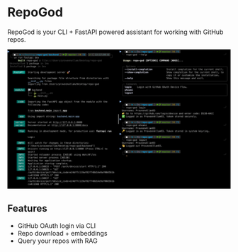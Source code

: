# RepoGod

RepoGod is your CLI + FastAPI powered assistant for working with GitHub repos.

![RepoGod Demo](media/sample.png)

## Features
- GitHub OAuth login via CLI
- Repo download + embeddings
- Query your repos with RAG
